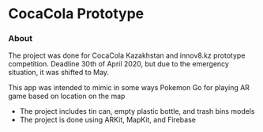 # CocaCola Prototype


### About

The project was done for CocaCola Kazakhstan and innov8.kz prototype competition. Deadline 30th of April 2020, but due to the emergency situation, it was shifted to May.

This app was intended to mimic in some ways Pokemon Go for playing AR game based on location on the map
* The project includes tin can, empty plastic bottle, and trash bins models
* The project is done using ARKit, MapKit, and Firebase
